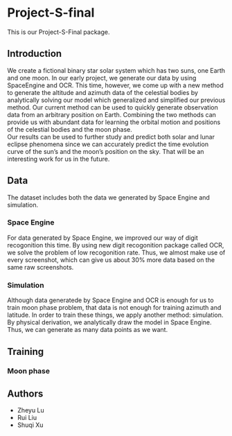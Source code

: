 # Project-S-final
This is our Project-S-Final package.<br>

## Introduction
We create a fictional binary star solar system which has two suns, one Earth and one moon. In our
early project, we generate our data by using SpaceEngine and OCR. This time, however, we come up
with a new method to generate the altitude and azimuth data of the celestial bodies by analytically
solving our model which generalized and simplified our previous method. Our current method can
be used to quickly generate observation data from an arbitrary position on Earth. Combining the
two methods can provide us with abundant data for learning the orbital motion and positions of the
celestial bodies and the moon phase.<br>
Our results can be used to further study and predict both solar and lunar eclipse phenomena since we
can accurately predict the time evolution curve of the sun’s and the moon’s position on the sky. That
will be an interesting work for us in the future.<br>
## Data
The dataset includes both the data we generated by Space Engine and simulation.<br>
### Space Engine
For data generated by Space Engine, we improved our way of digit recogonition this time.
By using new digit recogonition package called OCR, we solve the problem of low recogonition rate.
Thus, we almost make use of every screenshot, which can give us about 30% more data based on the same raw screenshots.
### Simulation
Although data generatede by Space Engine and OCR is enough for us to train moon phase problem, 
that data is not enough for training azimuth and latitude. In order to train these things, 
we apply another method: simulation. By physical derivation, we analytically draw the model in Space Engine.
Thus, we can generate as many data points as we want.

## Training
### Moon phase
### 
## Authors
* Zheyu Lu   
* Rui Liu   
* Shuqi Xu
